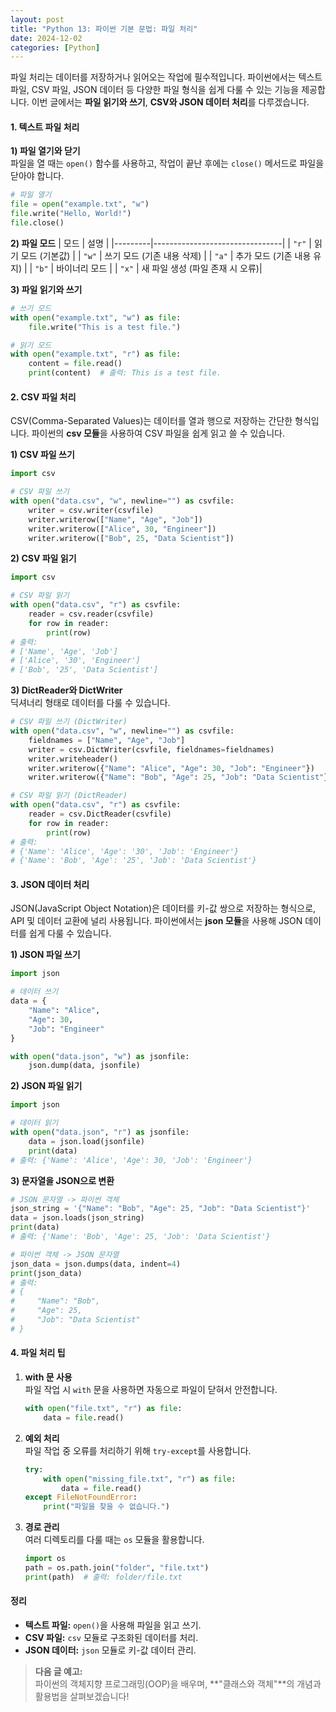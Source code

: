 ```yaml
---
layout: post
title: "Python 13: 파이썬 기본 문법: 파일 처리"
date: 2024-12-02
categories: [Python] 
---
```


파일 처리는 데이터를 저장하거나 읽어오는 작업에 필수적입니다. 파이썬에서는 텍스트 파일, CSV 파일, JSON 데이터 등 다양한 파일 형식을 쉽게 다룰 수 있는 기능을 제공합니다. 이번 글에서는 **파일 읽기와 쓰기**, **CSV와 JSON 데이터 처리**를 다루겠습니다.


#### 1. 텍스트 파일 처리

**1) 파일 열기와 닫기**  
파일을 열 때는 `open()` 함수를 사용하고, 작업이 끝난 후에는 `close()` 메서드로 파일을 닫아야 합니다.

```python
# 파일 열기
file = open("example.txt", "w")
file.write("Hello, World!")
file.close()
```

**2) 파일 모드**
| 모드    | 설명                           |
|---------|--------------------------------|
| `"r"`   | 읽기 모드 (기본값)             |
| `"w"`   | 쓰기 모드 (기존 내용 삭제)      |
| `"a"`   | 추가 모드 (기존 내용 유지)      |
| `"b"`   | 바이너리 모드                  |
| `"x"`   | 새 파일 생성 (파일 존재 시 오류)|

**3) 파일 읽기와 쓰기**
```python
# 쓰기 모드
with open("example.txt", "w") as file:
    file.write("This is a test file.")

# 읽기 모드
with open("example.txt", "r") as file:
    content = file.read()
    print(content)  # 출력: This is a test file.
```


#### 2. CSV 파일 처리

CSV(Comma-Separated Values)는 데이터를 열과 행으로 저장하는 간단한 형식입니다. 파이썬의 **csv 모듈**을 사용하여 CSV 파일을 쉽게 읽고 쓸 수 있습니다.

**1) CSV 파일 쓰기**
```python
import csv

# CSV 파일 쓰기
with open("data.csv", "w", newline="") as csvfile:
    writer = csv.writer(csvfile)
    writer.writerow(["Name", "Age", "Job"])
    writer.writerow(["Alice", 30, "Engineer"])
    writer.writerow(["Bob", 25, "Data Scientist"])
```

**2) CSV 파일 읽기**
```python
import csv

# CSV 파일 읽기
with open("data.csv", "r") as csvfile:
    reader = csv.reader(csvfile)
    for row in reader:
        print(row)
# 출력:
# ['Name', 'Age', 'Job']
# ['Alice', '30', 'Engineer']
# ['Bob', '25', 'Data Scientist']
```

**3) DictReader와 DictWriter**  
딕셔너리 형태로 데이터를 다룰 수 있습니다.
```python
# CSV 파일 쓰기 (DictWriter)
with open("data.csv", "w", newline="") as csvfile:
    fieldnames = ["Name", "Age", "Job"]
    writer = csv.DictWriter(csvfile, fieldnames=fieldnames)
    writer.writeheader()
    writer.writerow({"Name": "Alice", "Age": 30, "Job": "Engineer"})
    writer.writerow({"Name": "Bob", "Age": 25, "Job": "Data Scientist"})

# CSV 파일 읽기 (DictReader)
with open("data.csv", "r") as csvfile:
    reader = csv.DictReader(csvfile)
    for row in reader:
        print(row)
# 출력:
# {'Name': 'Alice', 'Age': '30', 'Job': 'Engineer'}
# {'Name': 'Bob', 'Age': '25', 'Job': 'Data Scientist'}
```


#### 3. JSON 데이터 처리

JSON(JavaScript Object Notation)은 데이터를 키-값 쌍으로 저장하는 형식으로, API 및 데이터 교환에 널리 사용됩니다. 파이썬에서는 **json 모듈**을 사용해 JSON 데이터를 쉽게 다룰 수 있습니다.

**1) JSON 파일 쓰기**
```python
import json

# 데이터 쓰기
data = {
    "Name": "Alice",
    "Age": 30,
    "Job": "Engineer"
}

with open("data.json", "w") as jsonfile:
    json.dump(data, jsonfile)
```

**2) JSON 파일 읽기**
```python
import json

# 데이터 읽기
with open("data.json", "r") as jsonfile:
    data = json.load(jsonfile)
    print(data)
# 출력: {'Name': 'Alice', 'Age': 30, 'Job': 'Engineer'}
```

**3) 문자열을 JSON으로 변환**
```python
# JSON 문자열 -> 파이썬 객체
json_string = '{"Name": "Bob", "Age": 25, "Job": "Data Scientist"}'
data = json.loads(json_string)
print(data)
# 출력: {'Name': 'Bob', 'Age': 25, 'Job': 'Data Scientist'}

# 파이썬 객체 -> JSON 문자열
json_data = json.dumps(data, indent=4)
print(json_data)
# 출력:
# {
#     "Name": "Bob",
#     "Age": 25,
#     "Job": "Data Scientist"
# }
```


#### 4. 파일 처리 팁

1. **with 문 사용**  
   파일 작업 시 `with` 문을 사용하면 자동으로 파일이 닫혀서 안전합니다.
   ```python
   with open("file.txt", "r") as file:
       data = file.read()
   ```

2. **예외 처리**  
   파일 작업 중 오류를 처리하기 위해 `try-except`를 사용합니다.
   ```python
   try:
       with open("missing_file.txt", "r") as file:
           data = file.read()
   except FileNotFoundError:
       print("파일을 찾을 수 없습니다.")
   ```

3. **경로 관리**  
   여러 디렉토리를 다룰 때는 `os` 모듈을 활용합니다.
   ```python
   import os
   path = os.path.join("folder", "file.txt")
   print(path)  # 출력: folder/file.txt
   ```


#### 정리

- **텍스트 파일:** `open()`을 사용해 파일을 읽고 쓰기.
- **CSV 파일:** `csv` 모듈로 구조화된 데이터를 처리.
- **JSON 데이터:** `json` 모듈로 키-값 데이터 관리.

> **다음 글 예고:**  
> 파이썬의 객체지향 프로그래밍(OOP)을 배우며, **"클래스와 객체"**의 개념과 활용법을 살펴보겠습니다!
